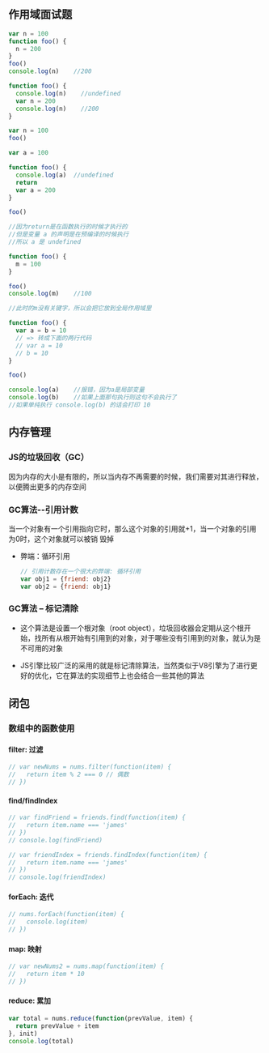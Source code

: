 ## 作用域面试题

```javascript
var n = 100
function foo() {
  n = 200
}
foo()
console.log(n)    //200
```

```javascript
function foo() {
  console.log(n)    //undefined
  var n = 200
  console.log(n)    //200
}

var n = 100
foo()
```

```javascript
var a = 100

function foo() {
  console.log(a)  //undefined
  return
  var a = 200
}

foo()

//因为return是在函数执行的时候才执行的
//但是变量 a 的声明是在预编译的时候执行
//所以 a 是 undefined
```

```javascript
function foo() {
  m = 100
}

foo()
console.log(m)    //100

//此时的m没有关键字，所以会把它放到全局作用域里
```

```javascript
function foo() {
  var a = b = 10
  // => 转成下面的两行代码
  // var a = 10
  // b = 10
}

foo()

console.log(a)    //报错，因为a是局部变量
console.log(b)    //如果上面那句执行则这句不会执行了
//如果单纯执行 console.log(b) 的话会打印 10
```

## 内存管理

### JS的垃圾回收（GC）

因为内存的大小是有限的，所以当内存不再需要的时候，我们需要对其进行释放，以便腾出更多的内存空间

### GC算法--引用计数

当一个对象有一个引用指向它时，那么这个对象的引用就+1，当一个对象的引用为0时，这个对象就可以被销
毁掉

- 弊端：循环引用
  
  ```javascript
  // 引用计数存在一个很大的弊端: 循环引用
  var obj1 = {friend: obj2}
  var obj2 = {friend: obj1}
  ```

### GC算法 – 标记清除

- 这个算法是设置一个根对象（root object），垃圾回收器会定期从这个根开始，找所有从根开始有引用到的对象，对于哪些没有引用到的对象，就认为是不可用的对象

- JS引擎比较广泛的采用的就是标记清除算法，当然类似于V8引擎为了进行更好的优化，它在算法的实现细节上也会结合一些其他的算法

## 闭包

### 数组中的函数使用

#### filter: 过滤

```javascript
// var newNums = nums.filter(function(item) {
//   return item % 2 === 0 // 偶数
// })
```

#### find/findIndex

```javascript
// var findFriend = friends.find(function(item) {
//   return item.name === 'james'
// })
// console.log(findFriend)

// var friendIndex = friends.findIndex(function(item) {
//   return item.name === 'james'
// })
// console.log(friendIndex)
```

#### forEach: 迭代

```javascript
// nums.forEach(function(item) {
//   console.log(item)
// })
```

#### map: 映射

```javascript
// var newNums2 = nums.map(function(item) {
//   return item * 10
// })
```

#### reduce: 累加

```javascript
var total = nums.reduce(function(prevValue, item) {
  return prevValue + item
}, init)
console.log(total)
```

